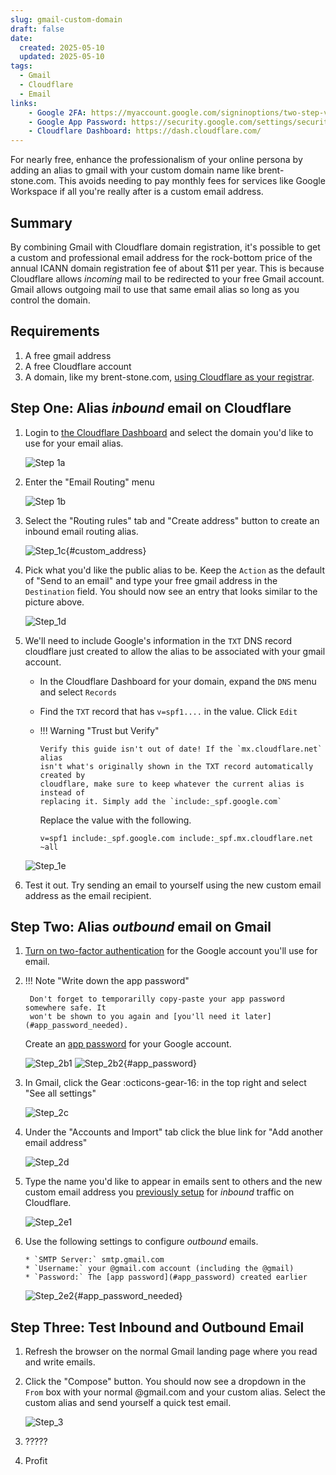 ```yaml
---
slug: gmail-custom-domain
draft: false
date: 
  created: 2025-05-10
  updated: 2025-05-10
tags:
  - Gmail
  - Cloudflare
  - Email
links:
    - Google 2FA: https://myaccount.google.com/signinoptions/two-step-verification
    - Google App Password: https://security.google.com/settings/security/apppasswords
    - Cloudflare Dashboard: https://dash.cloudflare.com/
---
```

For nearly free, enhance the professionalism of your online persona by adding an alias
to gmail with your custom domain name like brent-stone.com. This avoids needing to pay
monthly fees for services like Google Workspace if all you're really after is a custom
email address.

<!-- more -->
## Summary
By combining Gmail with Cloudflare domain registration, it's possible to get a custom
and professional email address for the rock-bottom price of the annual ICANN domain 
registration fee of about $11 per year. This is because Cloudflare allows _incoming_ 
mail to be redirected to your free Gmail account. Gmail allows outgoing mail to use that
same email alias so long as you control the domain.

## Requirements
1. A free gmail address
2. A free Cloudflare account
3. A domain, like my brent-stone.com, [using Cloudflare as your registrar](https://www.cloudflare.com/products/registrar/).

## Step One: Alias _inbound_ email on Cloudflare
1. Login to [the Cloudflare Dashboard](https://dash.cloudflare.com) and select the 
   domain you'd like to use for your email alias.
   
      ![Step 1a](1a_cloudflare_domain_select.png)

2. Enter the "Email Routing" menu
   
      ![Step 1b](1b_cloudflare_email_select.png)

3. Select the "Routing rules" tab and "Create address" button to create an inbound 
   email routing alias.

      ![Step_1c](1c_alias_inbound_email.png){#custom_address}

4. Pick what you'd like the public alias to be. Keep the `Action` as the default of 
   "Send to an email" and type your free gmail address in the `Destination` field. 
   You should now see an entry that looks similar to the picture above.

      ![Step_1d](1d_alias_inbound_email_rule.png)

5. We'll need to include Google's information in the `TXT` DNS record cloudflare 
   just created to allow the alias to be associated with your gmail account.

      * In the Cloudflare Dashboard for your domain, expand the `DNS` menu and select 
      `Records`
      * Find the `TXT` record that has `v=spf1....` in the value. Click `Edit`
      * !!! Warning "Trust but Verify"

            Verify this guide isn't out of date! If the `mx.cloudflare.net` alias 
            isn't what's originally shown in the TXT record automatically created by 
            cloudflare, make sure to keep whatever the current alias is instead of 
            replacing it. Simply add the `include:_spf.google.com`
        
        Replace the value with the following. 
          ```
          v=spf1 include:_spf.google.com include:_spf.mx.cloudflare.net ~all
          ```

      ![Step_1e](1e_dns_TXT_record_update.png)

6. Test it out. Try sending an email to yourself using the new custom email address 
   as the email recipient.

## Step Two: Alias _outbound_ email on Gmail
1. [Turn on two-factor authentication](https://myaccount.google.com/signinoptions/two-step-verification) 
   for the Google account you'll use for email.

2. !!! Note "Write down the app password"
       
        Don't forget to temporarilly copy-paste your app password somewhere safe. It 
        won't be shown to you again and [you'll need it later](#app_password_needed).

    Create an [app password](https://security.google.com/settings/security/apppasswords) 
    for your Google account.

    ![Step_2b1](2b_app_password.png)
    ![Step_2b2](2b2_app_password_screen.png){#app_password}

3. In Gmail, click the Gear :octicons-gear-16: in the top right and select "See 
   all settings"
   
    ![Step_2c](2c_gmail_settings.png)

4. Under the "Accounts and Import" tab click the blue link for "Add another email 
   address"

    ![Step_2d](2d_add_alias_gmail.png)

5. Type the name you'd like to appear in emails sent to others and the new custom email 
   address you [previously setup](#custom_address) for _inbound_ traffic on Cloudflare.

    ![Step_2e1](2e_gmail_alias_popup1.png)

6. Use the following settings to configure _outbound_ emails.

       * `SMTP Server:` smtp.gmail.com
       * `Username:` your @gmail.com account (including the @gmail)
       * `Password:` The [app password](#app_password) created earlier

    ![Step_2e2](2e_gmail_alias_popup2.png){#app_password_needed}

## Step Three: Test Inbound and Outbound Email
1. Refresh the browser on the normal Gmail landing page where you read and write emails.
2. Click the "Compose" button. You should now see a dropdown in the `From` box with 
   your normal @gmail.com and your custom alias. Select the custom alias and send 
   yourself a quick test email.

    ![Step_3](3_test_email.png)

3. ?????
4. Profit